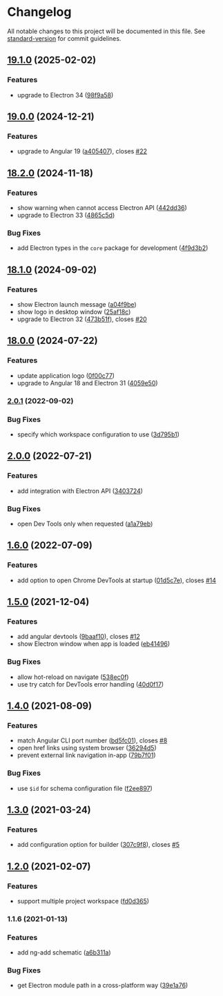 # Changelog

All notable changes to this project will be documented in this file. See [standard-version](https://github.com/conventional-changelog/standard-version) for commit guidelines.

## [19.1.0](https://github.com/bampakoa/ngx-electronify/compare/19.0.0...19.1.0) (2025-02-02)


### Features

* upgrade to Electron 34 ([98f9a58](https://github.com/bampakoa/ngx-electronify/commit/98f9a587e835003f07da91af300776072e99e84d))

## [19.0.0](https://github.com/bampakoa/ngx-electronify/compare/18.2.0...19.0.0) (2024-12-21)


### Features

* upgrade to Angular 19 ([a405407](https://github.com/bampakoa/ngx-electronify/commit/a405407fe57b26cfdf00f4c918623bc15fad1400)), closes [#22](https://github.com/bampakoa/ngx-electronify/issues/22)

## [18.2.0](https://github.com/bampakoa/ngx-electronify/compare/18.1.0...18.2.0) (2024-11-18)


### Features

* show warning when cannot access Electron API ([442dd36](https://github.com/bampakoa/ngx-electronify/commit/442dd362fa4a931196dc7351372babfe30f2d749))
* upgrade to Electron 33 ([4865c5d](https://github.com/bampakoa/ngx-electronify/commit/4865c5dda0258ca629877e0d803377ed0733b153))


### Bug Fixes

* add Electron types in the `core` package for development ([4f9d3b2](https://github.com/bampakoa/ngx-electronify/commit/4f9d3b263b51df86c599a02c32ba12ebe379561c))

## [18.1.0](https://github.com/bampakoa/ngx-electronify/compare/18.0.0...18.1.0) (2024-09-02)


### Features

* show Electron launch message ([a04f9be](https://github.com/bampakoa/ngx-electronify/commit/a04f9bed4bfb131d9c0476400122a31fd40a8052))
* show logo in desktop window ([25af18c](https://github.com/bampakoa/ngx-electronify/commit/25af18c59b68554d69152981e37ec8f1b6a9c9aa))
* upgrade to Electron 32 ([473b51f](https://github.com/bampakoa/ngx-electronify/commit/473b51f8e38f351a7e3e8d1cb5d083cca777f91f)), closes [#20](https://github.com/bampakoa/ngx-electronify/issues/20)

## [18.0.0](https://github.com/bampakoa/ngx-electronify/compare/2.0.1...18.0.0) (2024-07-22)


### Features

* update application logo ([0f00c77](https://github.com/bampakoa/ngx-electronify/commit/0f00c77bbbca41826da4ac205f587090754d43bd))
* upgrade to Angular 18 and Electron 31 ([4059e50](https://github.com/bampakoa/ngx-electronify/commit/4059e5010b4d2bae9428da5ec34b49d80b73f9a6))

### [2.0.1](https://github.com/bampakoa/ngx-electronify/compare/2.0.0...2.0.1) (2022-09-02)


### Bug Fixes

* specify which workspace configuration to use ([3d795b1](https://github.com/bampakoa/ngx-electronify/commit/3d795b1b799d0ec79a9f0f7b3a8f527304982fda))

## [2.0.0](https://github.com/bampakoa/ngx-electronify/compare/1.6.0...2.0.0) (2022-07-21)


### Features

* add integration with Electron API ([3403724](https://github.com/bampakoa/ngx-electronify/commit/34037248f619cd0aece2bd664c688343f2d427c1))


### Bug Fixes

* open Dev Tools only when requested ([a1a79eb](https://github.com/bampakoa/ngx-electronify/commit/a1a79ebfde50d303b649d70b0cec02d11feb3b61))

## [1.6.0](https://github.com/bampakoa/ngx-electronify/compare/1.5.0...1.6.0) (2022-07-09)


### Features

* add option to open Chrome DevTools at startup ([01d5c7e](https://github.com/bampakoa/ngx-electronify/commit/01d5c7e3148834895c1f0350b6eac94c658f4cff)), closes [#14](https://github.com/bampakoa/ngx-electronify/issues/14)

## [1.5.0](https://github.com/bampakoa/ngx-electronify/compare/1.4.0...1.5.0) (2021-12-04)


### Features

* add angular devtools ([9baaf10](https://github.com/bampakoa/ngx-electronify/commit/9baaf10594cfc6a0931e0a5321211332b268d6d8)), closes [#12](https://github.com/bampakoa/ngx-electronify/issues/12)
* show Electron window when app is loaded ([eb41496](https://github.com/bampakoa/ngx-electronify/commit/eb41496fe66b0bbd4d27159157a9e447c1f9d49a))


### Bug Fixes

* allow hot-reload on navigate ([538ec0f](https://github.com/bampakoa/ngx-electronify/commit/538ec0fb9e086b8d07527e6e1b356dc73ffd25ac))
* use try catch for DevTools error handling ([40d0f17](https://github.com/bampakoa/ngx-electronify/commit/40d0f17c7c680576e803ec1326437f7d89b7a9c7))

## [1.4.0](https://github.com/bampakoa/ngx-electronify/compare/1.3.0...1.4.0) (2021-08-09)


### Features

* match Angular CLI port number ([bd5fc01](https://github.com/bampakoa/ngx-electronify/commit/bd5fc01db75b998e35fe5419eb7e77be31bdebbb)), closes [#8](https://github.com/bampakoa/ngx-electronify/issues/8)
* open href links using system browser ([36294d5](https://github.com/bampakoa/ngx-electronify/commit/36294d5f9c7af2638fd87f933db266478592e208))
* prevent external link navigation in-app ([79b7f01](https://github.com/bampakoa/ngx-electronify/commit/79b7f0140053746993525a8df8cf67446968bdcd))


### Bug Fixes

* use `$id` for schema configuration file ([f2ee897](https://github.com/bampakoa/ngx-electronify/commit/f2ee8975e3b57f9808efdd77c0a1ef82e76fcca2))

## [1.3.0](https://github.com/bampakoa/ngx-electronify/compare/1.2.0...1.3.0) (2021-03-24)


### Features

* add configuration option for builder ([307c9f8](https://github.com/bampakoa/ngx-electronify/commit/307c9f8951030bd260dc7ede0da9f732815791fa)), closes [#5](https://github.com/bampakoa/ngx-electronify/issues/5)

## [1.2.0](https://github.com/bampakoa/ngx-electronify/compare/1.1.6...1.2.0) (2021-02-07)


### Features

* support multiple project workspace ([fd0d365](https://github.com/bampakoa/ngx-electronify/commit/fd0d36542fbb7f5e22857b13f8be2b60a53e0a25))

### 1.1.6 (2021-01-13)


### Features

* add ng-add schematic ([a6b311a](https://github.com/bampakoa/ngx-electronify/commit/a6b311ab2f0d7f8db8e3a7f77027b0b0dc1bb7e0))

### Bug Fixes

* get Electron module path in a cross-platform way ([39e1a76](https://github.com/bampakoa/ngx-electronify/commit/39e1a76ffe3d5a3c1b8ccec84e2df739ea18ca03))
